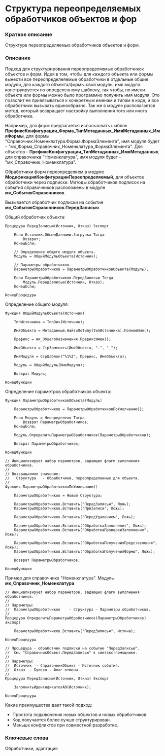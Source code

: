 
# Структура переопределяемых обработчиков объектов и фор
### Краткое описание
Структура переопределяемых обработчиков объектов и форм.

### Описание
Подход для структурирования переопределяемых обработчикок объектов и форм.
Идея в том, чтобы для каждого объекта или формы вынести все переопределеяемые обработчики в отдельные общие модули, для каждого объекта/формы свой модуль, имя модуля конструируется по определенному шаблону, так чтобы, по имени объекта или формы можно было программно получить имя модуля. Это позволит не привязываться к конкретным именам и типам в коде, и все обработчики вызывать единообразно. Так же в модуле располагается метод, который возвращает настройку выполнения того или иного обработчика.

Например, для форм предлагается использовать шаблон **ПрефиксКонфигурации_Форма_ТипМетаданных_ИмяМетаданных_ИмяФормы**, для формы "Справочник.Номенклатура.Форма.ФормаЭлемента", имя модуля будет - "мк_Форма_Справочник_Номенклатура_ФормаЭлемента".
Для объектов - **ПрефиксКонфигурации_ТипМетаданных_ИмяМетаданных**, для справочника "Номенклатура", имя модуля будет - "мк_Справочник_Номенклатура".

Обработчики форм переопределяем в модуле **МодификацияКонфигурацииПереопределяемый**, для объектов обработчики через подписки.
Методы обработчиков подписок на события справочников расположены в модуле **мк_СобытияСправочников**.

Вызывается обработчик подписки на событие **мк_СобытияСправочников.ПередЗаписью**

Общий обработчик объекта: 
```bsl
Процедура ПередЗаписью(Источник, Отказ) Экспорт
	
	Если Источник.ОбменДанными.Загрузка Тогда
		Возврат;
	КонецЕсли;
	
	// Определение общего модуля объекта.
	Модуль = ОбщийМодульОбъекта(Источник);

	// Параметры обработчиков.
	ПараметрыОбработчиков = ПараметрыОбработчиковОбъекта(Модуль);
		
	Если ПараметрыОбработчиков.ПередЗаписью Тогда
		Модуль.ПередЗаписью(Источник, Отказ);	
	КонецЕсли;	
	
КонецПроцедуры
```

Определение общего модуля:
```bsl
Функция ОбщийМодульОбъекта(Источник)
	
	ТипИсточника = ТипЗнч(Источник);
	
	ИмяОбъекта = Метаданные.НайтиПоТипу(ТипИсточника).ПолноеИмя();
	
	Префикс = мк_ОбщегоНазначения.ПрефиксИмен();
	
	ИмяОбъекта = СтрЗаменить(ИмяОбъекта, ".", "_");
	
	ИмяМодуля = СтрШаблон("%1%2", Префикс, ИмяОбъекта);
	
	Модуль = ОбщийМодуль(ИмяМодуля);
	
	Возврат Модуль;

КонецФункции 
```
Определение параметров обработчиков объекта:
```bsl
Функция ПараметрыОбработчиковОбъекта(Модуль)

	ПараметрыОбработчиков = ПараметрыОбработчиковПоУмолчанию();
	
	Если Модуль = Неопределено Тогда
		Возврат ПараметрыОбработчиков;
	КонецЕсли;	
		
	Модуль.ОпределитьПараметрыОбработчиков(ПараметрыОбработчиков);
	
	Возврат ПараметрыОбработчиков; 

КонецФункции

// Инициализирует набор параметров, задающих флаги выполнения обработчиков.
//
// Возвращаемое значение:
//   Структура   - Обработчики, переопределенные для объекта.
//
Функция ПараметрыОбработчиковПоУмолчанию()
	
	ПараметрыОбработчиков = Новый Структура;
	
	ПараметрыОбработчиков.Вставить("ПередЗаписью", Ложь);
	ПараметрыОбработчиков.Вставить("ПриЗаписи", Ложь);
	
	ПараметрыОбработчиков.Вставить("ПередУдалением", Ложь);
	
	ПараметрыОбработчиков.Вставить("ОбработкаЗаполнения", Ложь);
	ПараметрыОбработчиков.Вставить("ОбработкаПроверкиЗаполнения", Ложь);
	
	ПараметрыОбработчиков.Вставить("ОбработкаПолученияПредставления", Ложь);
	ПараметрыОбработчиков.Вставить("ОбработкаПолученияФормы", Ложь);

	Возврат ПараметрыОбработчиков;

КонецФункции
```

Пример для справочника "Номенклатура".
Модуль **мк_Справочник_Номенклатура**
```bsl
// Инициализирует набор параметров, задающих флаги выполнения обработчиков.
//
// Параметры:
//  ПараметрыОбработчиков	 - Структура - Параметры обработчиков.
//
Процедура ОпределитьПараметрыОбработчиков(ПараметрыОбработчиков) Экспорт

	ПараметрыОбработчиков.Вставить("ПередЗаписью", Истина);

КонецПроцедуры

// Процедура - обработчик подписки на событие "ПередЗаписью".
//	См. "СправочникОбъект.ПередЗаписью" в синтакс-помощнике.
//
// Параметры:
//  Источник  - СправочникОбъект - Источник события.
//  Отказ  - Булево - Флаг отмены.
//
Процедура ПередЗаписью(Источник, Отказ) Экспорт
	
	ЗаполнитьИдентификатовAD(Источник);

КонецПроцедуры
```

Какие преимущества дает такой подход:
- Простота подключения новых объектов и новых обработчиков.
- Код получается более лучше структурирован.
- Меньше конфликтов при совместной разработке.

### Ключевые слова
Обработчики, адаптация